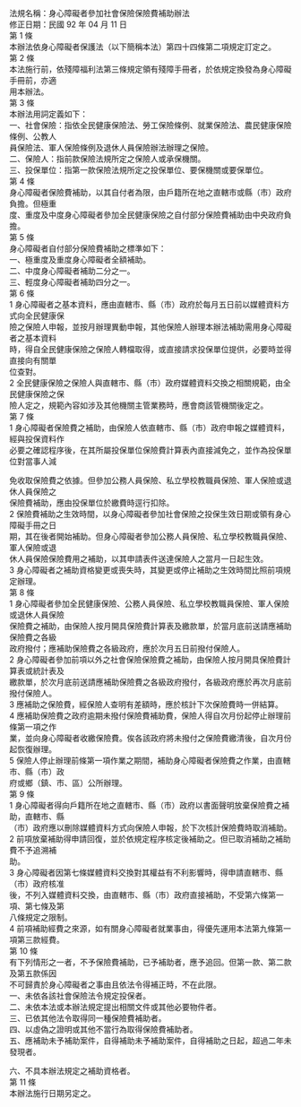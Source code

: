 法規名稱：身心障礙者參加社會保險保險費補助辦法  
修正日期：民國 92 年 04 月 11 日  
第 1 條  
本辦法依身心障礙者保護法（以下簡稱本法）第四十四條第二項規定訂定之。  
第 2 條  
本法施行前，依殘障福利法第三條規定領有殘障手冊者，於依規定換發為身心障礙手冊前，亦適  
用本辦法。  
第 3 條  
本辦法用詞定義如下：  
一、社會保險：指依全民健康保險法、勞工保險條例、就業保險法、農民健康保險條例、公教人  
員保險法、軍人保險條例及退休人員保險辦法辦理之保險。  
二、保險人：指前款保險法規所定之保險人或承保機關。  
三、投保單位：指第一款保險法規所定之投保單位、要保機關或要保單位。  
第 4 條  
身心障礙者保險費補助，以其自付者為限，由戶籍所在地之直轄市或縣（市）政府負擔。但極重  
度、重度及中度身心障礙者參加全民健康保險之自付部分保險費補助由中央政府負擔。  
第 5 條  
身心障礙者自付部分保險費補助之標準如下：  
一、極重度及重度身心障礙者全額補助。  
二、中度身心障礙者補助二分之一。  
三、輕度身心障礙者補助四分之一。  
第 6 條  
1 身心障礙者之基本資料，應由直轄市、縣（市）政府於每月五日前以媒體資料方式向全民健康保  
險之保險人申報，並按月辦理異動申報，其他保險人辦理本辦法補助需用身心障礙者之基本資料  
時，得自全民健康保險之保險人轉檔取得，或直接請求投保單位提供，必要時並得直接向有關單  
位查對。  
2 全民健康保險之保險人與直轄市、縣（市）政府媒體資料交換之相關規範，由全民健康保險之保  
險人定之，規範內容如涉及其他機關主管業務時，應會商該管機關後定之。  
第 7 條  
1 身心障礙者保險費之補助，由保險人依直轄市、縣（市）政府申報之媒體資料，經與投保資料作  
必要之確認程序後，在其所屬投保單位保險費計算表內直接減免之，並作為投保單位對當事人減  


免收取保險費之依據。但參加公務人員保險、私立學校教職員保險、軍人保險或退休人員保險之  
保險費補助，應由投保單位於繳費時逕行扣除。  
2 保險費補助之生效時間，以身心障礙者參加社會保險之投保生效日期或領有身心障礙手冊之日  
期，其在後者開始補助。但身心障礙者參加公務人員保險、私立學校教職員保險、軍人保險或退  
休人員保險保險費用之補助，以其申請表件送達保險人之當月一日起生效。  
3 身心障礙者之補助資格變更或喪失時，其變更或停止補助之生效時間比照前項規定辦理。  
第 8 條  
1 身心障礙者參加全民健康保險、公務人員保險、私立學校教職員保險、軍人保險或退休人員保險  
保險費之補助，由保險人按月開具保險費計算表及繳款單，於當月底前送請應補助保險費之各級  
政府撥付；應補助保險費之各級政府，應於次月五日前撥付保險人。  
2 身心障礙者參加前項以外之社會保險保險費之補助，由保險人按月開具保險費計算表或統計表及  
繳款單，於次月底前送請應補助保險費之各級政府撥付，各級政府應於再次月底前撥付保險人。  
3 應補助之保險費，經保險人查明有差額時，應於核計下次保險費時一併結算。  
4 應補助保險費之政府逾期未撥付保險費補助費，保險人得自次月份起停止辦理前條第一項之作  
業，並向身心障礙者收繳保險費。俟各該政府將未撥付之保險費繳清後，自次月份起恢復辦理。  
5 保險人停止辦理前條第一項作業之期間，補助身心障礙者保險費之作業，由直轄市、縣（市）政  
府或鄉（鎮、市、區）公所辦理。  
第 9 條  
1 身心障礙者得向戶籍所在地之直轄市、縣（市）政府以書面聲明放棄保險費之補助，直轄市、縣  
（市）政府應以刪除媒體資料方式向保險人申報，於下次核計保險費時取消補助。  
2 前項放棄補助得申請回復，並於依規定程序核定後補助之。但已取消補助之補助費不予追溯補  
助。  
3 身心障礙者因第七條媒體資料交換對其權益有不利影響時，得申請直轄市、縣（市）政府核准  
後，不列入媒體資料交換，由直轄市、縣（市）政府直接補助，不受第六條第一項、第七條及第  
八條規定之限制。  
4 前項補助經費之來源，如有關身心障礙者就業事由，得優先運用本法第九條第一項第三款經費。  
第 10 條  
有下列情形之一者，不予保險費補助，已予補助者，應予追回。但第一款、第二款及第五款係因  
不可歸責於身心障礙者之事由且依法令得補正時，不在此限。  
一、未依各該社會保險法令規定投保者。  
二、未依本法或本辦法規定提出相關文件或其他必要物件者。  
三、已依其他法令取得同一種保險費補助者。  
四、以虛偽之證明或其他不當行為取得保險費補助者。  
五、應補助未予補助案件，自得補助未予補助案件，自得補助之日起，超過二年未發現者。  


六、不具本辦法規定之補助資格者。  
第 11 條  
本辦法施行日期另定之。  



